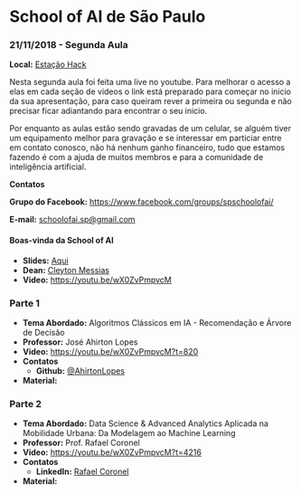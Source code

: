 # School of AI de São Paulo

### 21/11/2018 - Segunda Aula

**Local:** [Estação Hack](https://www.google.com.br/maps/place/Esta%C3%A7%C3%A3o+Hack/@-23.5624065,-46.6542724,15z/data=!4m2!3m1!1s0x0:0x53d643daf01894f5?sa=X&ved=2ahUKEwjQnvT2w_TdAhWEjJAKHR1NCTgQ_BIwDnoECAoQCw)

Nesta segunda aula foi feita uma live no youtube. Para melhorar o acesso a elas em cada seção de videos o link está preparado para começar no inicio da sua apresentação, para caso queiram rever a primeira ou segunda e não precisar ficar adiantando para encontrar o seu inicio.

Por enquanto as aulas estão sendo gravadas de um celular, se alguém tiver um equipamento melhor para gravação e se interessar em particiar entre em contato conosco, não há nenhum ganho financeiro, tudo que estamos fazendo é com a ajuda de muitos membros e para a comunidade de inteligência artificial.

**Contatos**

**Grupo do Facebook:** https://www.facebook.com/groups/spschoolofai/

**E-mail:** schoolofai.sp@gmail.com

#### Boas-vinda da School of AI
- **Slides:** [Aqui](https://docs.google.com/presentation/d/1wqxn_249Ewr2bfKn4W3Kcm9IeylGl8l92crB_otN3wM/edit?usp=sharing)
- **Dean:** [Cleyton Messias](https://www.linkedin.com/in/cleytonmessias/)
- **Video:** https://youtu.be/wX0ZvPmpvcM

### Parte 1

- **Tema Abordado:** Algoritmos Clássicos em IA - Recomendação e Árvore de Decisão
- **Professor:** José Ahirton Lopes
- **Video:** https://youtu.be/wX0ZvPmpvcM?t=820
- **Contatos**
  - **Github:** [@AhirtonLopes](https://github.com/AhirtonLopes)
- **Material:**

### Parte 2

- **Tema Abordado:** Data Science & Advanced Analytics Aplicada na Mobilidade Urbana: Da Modelagem ao Machine Learning
- **Professor:** Prof. Rafael Coronel
- **Video:** https://youtu.be/wX0ZvPmpvcM?t=4216
- **Contatos**
  - **LinkedIn:** [Rafael Coronel](https://www.linkedin.com/in/rafaelcoronelphd/)
- **Material:**
